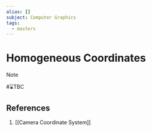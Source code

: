 ```yaml
---
alias: []
subject: Computer Graphics
tags:
  - masters
---
```

# Homogeneous Coordinates

>[!note]
> #⌛TBC 

## References
1. [[Camera Coordinate System]]